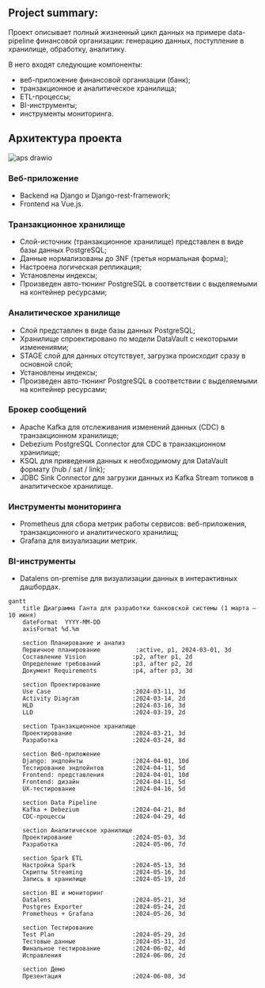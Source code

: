 ## Project summary:
Проект описывает полный жизненный цикл данных на примере data-pipeline финансовой организации: 
генерацию данных, поступление в хранилище, обработку, аналитику.

В него входят следующие компоненты: 
- веб-приложение финансовой организации (банк);
- транзакционное и аналитическое хранилища;
- ETL-процессы;
- BI-инструменты;
- инструменты мониторинга.

## Архитектура проекта

![aps drawio](https://github.com/user-attachments/assets/68d8151f-713b-4d0d-b267-8e77c31108b2)



### Веб-приложение
- Backend на Django и Django-rest-framework;
- Frontend на Vue.js.

### Транзакционное хранилище
- Слой-источник (транзакционное хранилище) представлен в виде базы данных PostgreSQL;
- Данные нормализованы до 3NF (третья нормальная форма);
- Настроена логическая репликация;
- Установлены индексы;
- Произведен авто-тюнинг PostgreSQL в соответствии с выделяемыми на контейнер ресурсами;

### Аналитическое хранилище
- Слой представлен в виде базы данных PostgreSQL;
- Хранилище спроектировано по модели DataVault с некоторыми изменениями;
- STAGE слой для данных отсутствует, загрузка происходит сразу в основной слой;
- Установлены индексы;
- Произведен авто-тюнинг PostgreSQL в соответствии с выделяемыми на контейнер ресурсами;

### Брокер сообщений
- Apache Kafka для отслеживания изменений данных (CDC) в транзакционном хранилище;
- Debezium PostgreSQL Connector для CDC в транзакционном хранилище;
- KSQL для приведения данных к необходимому для DataVault формату (hub / sat / link);
- JDBC Sink Connector для загрузки данных из Kafka Stream топиков в аналитическое хранилище.

### Инструменты мониторинга
- Prometheus для сбора метрик работы сервисов: веб-приложения, транзакционного и аналитического хранилищ;
- Grafana для визуализации метрик.

### BI-инструменты
- Datalens on-premise для визуализации данных в интерактивных дашбордах.


```mermaid
gantt
    title Диаграмма Ганта для разработки банковской системы (1 марта – 10 июня)
    dateFormat  YYYY-MM-DD
    axisFormat %d.%m

    section Планирование и анализ
    Первичное планирование          :active, p1, 2024-03-01, 3d
    Составление Vision             :p2, after p1, 2d
    Определение требований         :p3, after p2, 2d
    Документ Requirements          :p4, after p3, 3d

    section Проектирование
    Use Case                       :2024-03-11, 3d
    Activity Diagram               :2024-03-14, 2d
    HLD                            :2024-03-16, 3d
    LLD                            :2024-03-19, 2d

    section Транзакционное хранилище
    Проектирование                 :2024-03-21, 3d
    Разработка                     :2024-03-24, 8d

    section Веб-приложение
    Django: эндпойнты              :2024-04-01, 10d
    Тестирование эндпойнтов        :2024-04-11, 5d
    Frontend: представления        :2024-04-01, 10d
    Frontend: дизайн               :2024-04-11, 5d
    UX-тестирование                :2024-04-16, 5d

    section Data Pipeline
    Kafka + Debezium               :2024-04-21, 8d
    CDC-процессы                   :2024-04-29, 4d

    section Аналитическое хранилище
    Проектирование                 :2024-05-03, 3d
    Разработка                     :2024-05-06, 7d

    section Spark ETL
    Настройка Spark                :2024-05-13, 3d
    Скрипты Streaming              :2024-05-16, 3d
    Запись в хранилище             :2024-05-19, 2d

    section BI и мониторинг
    Datalens                       :2024-05-21, 3d
    Postgres Exporter              :2024-05-24, 2d
    Prometheus + Grafana           :2024-05-26, 3d

    section Тестирование
    Test Plan                      :2024-05-29, 2d
    Тестовые данные                :2024-05-31, 2d
    Финальное тестирование         :2024-06-02, 4d
    Исправления                    :2024-06-06, 2d

    section Демо
    Презентация                    :2024-06-08, 3d
```




